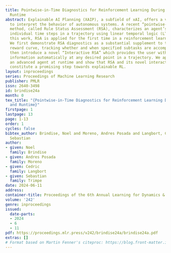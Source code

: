 ```yaml
---
title: Pointwise-in-Time Diagnostics for Reinforcement Learning During Training and
  Runtime
abstract: Explainable AI Planning (XAIP), a subfield of xAI, offers a variety of methods
  to interpret the behavior of autonomous systems. A recent “pointwise-in-time” explanation
  method, called Rule Status Assessment (RSA), characterizes an agent’s behavior at
  individual time steps in a trajectory using linear temporal logic (LTL) rules. In
  this work, RSA is applied for the first time in a reinforcement learning (RL) context.
  We first demonstrate RSA diagnostics as a substantial supplement to the basic RL
  reward curve, tracking whether and when specified subtasks are accomplished. We
  then introduce a novel “Interactive RSA” which provides the user with detailed diagnostic
  information automatically at any desired point in a trajectory. We apply RSA to
  an advanced agent at runtime and show that RSA and its novel interactive variant
  constitute a promising step towards explainable RL.
layout: inproceedings
series: Proceedings of Machine Learning Research
publisher: PMLR
issn: 2640-3498
id: brindise24a
month: 0
tex_title: "{Pointwise-in-Time Diagnostics for Reinforcement Learning During Training
  and Runtime}"
firstpage: 1
lastpage: 13
page: 1-13
order: 1
cycles: false
bibtex_author: Brindise, Noel and Moreno, Andres Posada and Langbort, Cedric and Trimpe,
  Sebastian
author:
- given: Noel
  family: Brindise
- given: Andres Posada
  family: Moreno
- given: Cedric
  family: Langbort
- given: Sebastian
  family: Trimpe
date: 2024-06-11
address:
container-title: Proceedings of the 6th Annual Learning for Dynamics & Control Conference
volume: '242'
genre: inproceedings
issued:
  date-parts:
  - 2024
  - 6
  - 11
pdf: https://proceedings.mlr.press/v242/brindise24a/brindise24a.pdf
extras: []
# Format based on Martin Fenner's citeproc: https://blog.front-matter.io/posts/citeproc-yaml-for-bibliographies/
---
```

